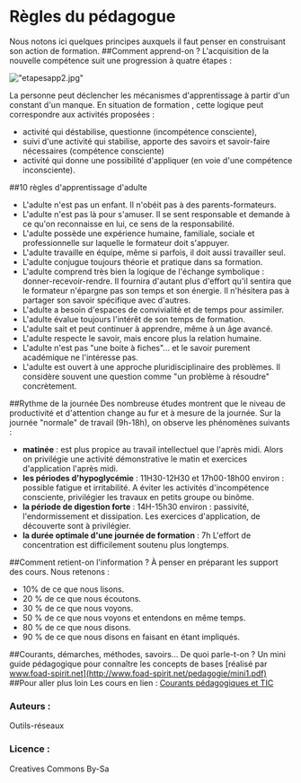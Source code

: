 # Règles du pédagogue
Nous notons ici quelques principes auxquels il faut penser en construisant son action de formation.
##Comment apprend-on ? 
L'acquisition de la nouvelle compétence suit une progression à quatre étapes : 

!["etapesapp2.jpg"](http://ebook.coop-tic.eu/francais/files/ReglesDuPedagogue_pedagogue_20130625121744_20130625121758.jpg)

La personne peut déclencher les mécanismes d'apprentissage à partir d'un constant d'un manque. 
En situation de formation , cette logique peut correspondre aux activités proposées :  
* activité qui déstabilise, questionne (incompétence consciente),
* suivi d'une activité qui stabilise, apporte des savoirs et savoir-faire nécessaires (compétence consciente) 
* activité qui donne une possibilité d'appliquer (en voie d'une compétence inconsciente).

##10 règles d'apprentissage d'adulte
* L'adulte n'est pas un enfant. Il n'obéit pas à des parents-formateurs. 
* L'adulte n'est pas là pour s'amuser. Il se sent responsable et demande à ce qu'on reconnaisse en lui, ce sens de la responsabilité. 
* L'adulte possède une expérience humaine, familiale, sociale et professionnelle sur laquelle le formateur doit s'appuyer. 
* L'adulte travaille en équipe, même si parfois, il doit aussi travailler seul. 
* L'adulte conjugue toujours théorie et pratique dans sa formation. 
* L'adulte comprend très bien la logique de l'échange symbolique : donner-recevoir-rendre. Il fournira d'autant plus d'effort qu'il sentira que le formateur n'épargne pas son temps et son énergie. Il n'hésitera pas à partager son savoir spécifique avec d'autres. 
* L'adulte a besoin d'espaces de convivialité et de temps pour assimiler. 
* L'adulte évalue toujours l'intérêt de son temps de formation. 
* L'adulte sait et peut continuer à apprendre, même à un âge avancé. 
* L'adulte respecte le savoir, mais encore plus la relation humaine. 
* L'adulte n'est pas "une boite à fiches"... et le savoir purement académique ne l'intéresse pas. 
* L'adulte est ouvert à une approche pluridisciplinaire des problèmes. Il considère souvent une question comme "un problème à résoudre" concrètement. 

##Rythme de la journée
Des nombreuse études montrent que le niveau de productivité et d'attention change au fur et à mesure de la journée. Sur la journée "normale" de travail (9h-18h), on observe les phénomènes suivants :
* **matinée** : est plus propice au travail intellectuel que l'après midi.
Alors on privilégie une activité démonstrative le matin et exercices d'application l'après midi.
* **les périodes d'hypoglycémie** : 11H30-12H30 et 17h00-18h00 environ : possible fatigue et irritabilité. A éviter les activités d'incompétence consciente, privilégier les travaux en petits groupe ou binôme.
* **la période de digestion forte** : 14H-15h30 environ : passivité, l'endormissement et dissipation. Les exercices d'application, de découverte sont à privilégier.
* **la durée optimale d'une journée de formation** : 7h L'effort de concentration est difficilement soutenu plus longtemps. 

##Comment retient-on l'information ?
À penser en préparant les support des cours. Nous retenons : 
- 10%  de ce que nous lisons.
- 20 % de ce que nous écoutons.
- 30 % de ce que nous voyons.
- 50 % de ce que nous voyons et entendons en même temps.
- 80 % de ce que nous disons.
- 90 % de ce que nous disons en faisant en étant impliqués. 

##Courants, démarches, méthodes, savoirs... De quoi parle-t-on ?
Un mini guide pédagogique pour connaître les concepts de bases [réalisé par www.foad-spirit.net](http://www.foad-spirit.net/pedagogie/mini1.pdf)
##Pour aller plus loin
Les cours en lien :
[Courants pédagogiques et TIC](http://outils-reseaux.org/CourantspedagogiquesTIC)


### Auteurs :
Outils-réseaux
### Licence :
Creatives Commons By-Sa
